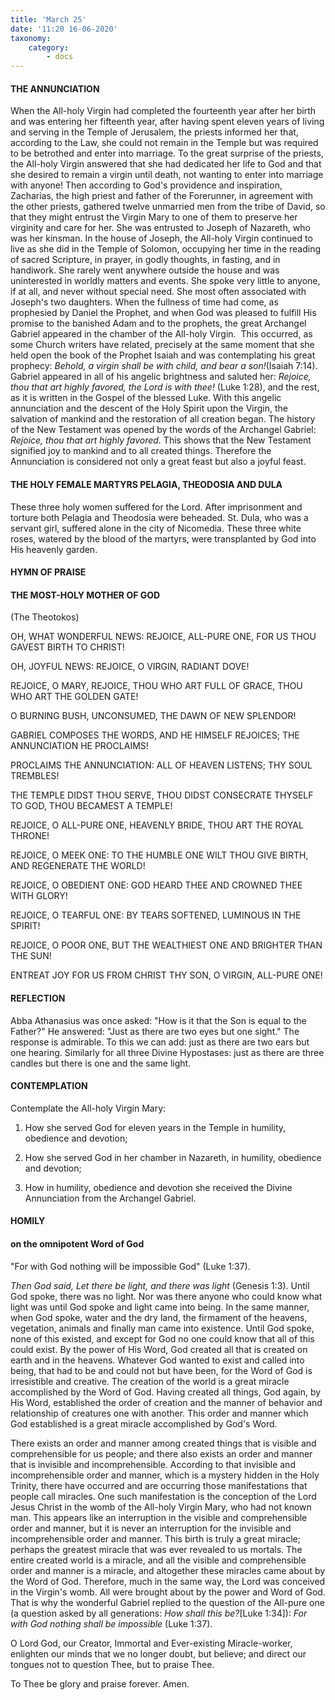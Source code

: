 ```yaml
---
title: 'March 25'
date: '11:20 16-06-2020'
taxonomy:
    category:
        - docs
---
```


#### THE ANNUNCIATION

When the All-holy Virgin had completed the fourteenth year after her birth and was entering her fifteenth year, after having spent eleven years of living and serving in the Temple of Jerusalem, the priests informed her that, according to the Law, she could not remain in the Temple but was required to be betrothed and enter into marriage. To the great surprise of the priests, the All-holy Virgin answered that she had dedicated her life to God and that she desired to remain a virgin until death, not wanting to enter into marriage with anyone! Then according to God's providence and inspiration, Zacharias, the high priest and father of the Forerunner, in agreement with the other priests, gathered twelve unmarried men from the tribe of David, so that they might entrust the Virgin Mary to one of them to preserve her virginity and care for her. She was entrusted to Joseph of Nazareth, who was her kinsman. In the house of Joseph, the All-holy Virgin continued to live as she did in the Temple of Solomon, occupying her time in the reading of sacred Scripture, in prayer, in godly thoughts, in fasting, and in handiwork. She rarely went anywhere outside the house and was uninterested in worldly matters and events. She spoke very little to anyone, if at all, and never without special need. She most often associated with Joseph's two daughters. When the fullness of time had come, as prophesied by Daniel the Prophet, and when God was pleased to fulfill His promise to the banished Adam and to the prophets, the great Archangel Gabriel appeared in the chamber of the All-holy Virgin.  This occurred, as some Church writers have related, precisely at the same moment that she held open the book of the Prophet Isaiah and was contemplating his great prophecy: *Behold, a virgin shall be with child, and bear a son!*(Isaiah 7:14). Gabriel appeared in all of his angelic brightness and saluted her: *Rejoice, thou that art highly favored, the Lord is with thee!* (Luke 1:28), and the rest, as it is written in the Gospel of the blessed Luke. With this angelic annunciation and the descent of the Holy Spirit upon the Virgin, the salvation of mankind and the restoration of all creation began. The history of the New Testament was opened by the words of the Archangel Gabriel: *Rejoice, thou that art highly favored.* This shows that the New Testament signified joy to mankind and to all created things. Therefore the Annunciation is considered not only a great feast but also a joyful feast.

#### THE HOLY FEMALE MARTYRS PELAGIA, THEODOSIA AND DULA

These three holy women suffered for the Lord. After imprisonment and torture both Pelagia and Theodosia were beheaded. St. Dula, who was a servant girl, suffered alone in the city of Nicomedia. These three white roses, watered by the blood of the martyrs, were transplanted by God into His heavenly garden.



#### HYMN OF PRAISE
#### 

#### THE MOST-HOLY MOTHER OF GOD
(The Theotokos)

OH, WHAT WONDERFUL NEWS: REJOICE, ALL-PURE ONE,
FOR US THOU GAVEST BIRTH TO CHRIST!

OH, JOYFUL NEWS: REJOICE, O VIRGIN,
RADIANT DOVE!

REJOICE, O MARY, REJOICE, THOU WHO ART FULL OF GRACE,
THOU WHO ART THE GOLDEN GATE!

O BURNING BUSH, UNCONSUMED,
THE DAWN OF NEW SPLENDOR!

GABRIEL COMPOSES THE WORDS, AND HE HIMSELF REJOICES;
THE ANNUNCIATION HE PROCLAIMS!

PROCLAIMS THE ANNUNCIATION: ALL OF HEAVEN LISTENS;
THY SOUL TREMBLES!

THE TEMPLE DIDST THOU SERVE, THOU DIDST CONSECRATE THYSELF TO GOD,
THOU BECAMEST A TEMPLE!

REJOICE, O ALL-PURE ONE, HEAVENLY BRIDE,
THOU ART THE ROYAL THRONE!

REJOICE, O MEEK ONE: TO THE HUMBLE ONE WILT THOU GIVE BIRTH,
AND REGENERATE THE WORLD!

REJOICE, O OBEDIENT ONE: GOD HEARD THEE
AND CROWNED THEE WITH GLORY!

REJOICE, O TEARFUL ONE: BY TEARS SOFTENED,
LUMINOUS IN THE SPIRIT!

REJOICE, O POOR ONE, BUT THE WEALTHIEST ONE
AND BRIGHTER THAN THE SUN!

ENTREAT JOY FOR US FROM CHRIST THY SON,
O VIRGIN, ALL-PURE ONE!


#### REFLECTION

Abba Athanasius was once asked: "How is it that the Son is equal to the Father?" He answered: "Just as there are two eyes but one sight." The response is admirable. To this we can add: just as there are two ears but one hearing. Similarly for all three Divine Hypostases: just as there are three candles but there is one and the same light.

#### CONTEMPLATION

Contemplate the All-holy Virgin Mary:

1.  How she served God for eleven years in the Temple in humility, obedience and devotion;

1.  How she served God in her chamber in Nazareth, in humility, obedience and devotion;

1.  How in humility, obedience and devotion she received the Divine Annunciation from the Archangel Gabriel.



#### HOMILY

#### on the omnipotent Word of God

"For with God nothing will be impossible God" (Luke 1:37). 

*Then God said, Let there be light, and there was light* (Genesis 1:3). Until God spoke, there was no light. Nor was there anyone who could know what light was until God spoke and light came into being. In the same manner, when God spoke, water and the dry land, the firmament of the heavens, vegetation, animals and finally man came into existence. Until God spoke, none of this existed, and except for God no one could know that all of this could exist. By the power of His Word, God created all that is created on earth and in the heavens. Whatever God wanted to exist and called into being, that had to be and could not but have been, for the Word of God is irresistible and creative. The creation of the world is a great miracle accomplished by the Word of God. Having created all things, God again, by His Word, established the order of creation and the manner of behavior and relationship of creatures one with another. This order and manner which God established is a great miracle accomplished by God's Word. 

There exists an order and manner among created things that is visible and comprehensible for us people; and there also exists an order and manner that is invisible and incomprehensible. According to that invisible and incomprehensible order and manner, which is a mystery hidden in the Holy Trinity, there have occurred and are occurring those manifestations that people call miracles. One such manifestation is the conception of the Lord Jesus Christ in the womb of the All-holy Virgin Mary, who had not known man. This appears like an interruption in the visible and comprehensible order and manner, but it is never an interruption for the invisible and incomprehensible order and manner. This birth is truly a great miracle; perhaps the greatest miracle that was ever revealed to us mortals. The entire created world is a miracle, and all the visible and comprehensible order and manner is a miracle, and altogether these miracles came about by the Word of God. Therefore, much in the same way, the Lord was conceived in the Virgin's womb. All were brought about by the power and Word of God. That is why the wonderful Gabriel replied to the question of the All-pure one (a question asked by all generations: *How shall this be?*[Luke 1:34]): *For with God nothing shall be impossible* (Luke 1:37).

O Lord God, our Creator, Immortal and Ever-existing Miracle-worker, enlighten our minds that we no longer doubt, but believe; and direct our tongues not to question Thee, but to praise Thee.

To Thee be glory and praise forever. Amen.

 
